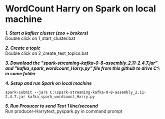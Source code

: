 
# WordCount Harry on Spark on local machine  

 ***1. Start a kafker cluster (zoo + brokers)***    
     Double click on 1_start_cluster.bat

 ***2. Create a topic***    
     Double click on 2_create_test_topics.bat

 ***3. Download the "spark-streaming-kafka-0-8-assembly_2.11-2.4.7.jar" and "kafka_spark_wordcount_Harry.py" file from this github to drive C:\ in same folder***


 ***4. Setup and run Spark on local machine*** 
 
  ```
  spark-submit --jars C:\spark-streaming-kafka-0-8-assembly_2.11-2.4.7.jar kafka_spark_wordcount_Harry.py

  ```

 ***5. Run Prosucer to send Text 1 line/secound***    
     Run producer-Harrytext_pyspark.py in command prompt 

